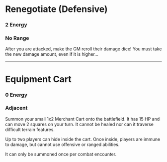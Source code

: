 # Renegotiate (Defensive)
### 2 Energy
### No Range

After you are attacked, make the GM reroll their damage dice!  You must take the new damage amount, even if it is higher…

-----

# Equipment Cart
### 0 Energy
### Adjacent

Summon your small 1x2 Merchant Cart onto the battlefield.  It has 15 HP and can move 2 squares on your turn.  It cannot be healed nor can it traverse difficult terrain features.

Up to two players can hide inside the cart.  Once inside, players are immune to damage, but cannot use offensive or ranged abilities.

It can only be summoned once per combat encounter.
